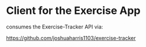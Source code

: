 # Client for the Exercise App

consumes the Exercise-Tracker API via:

https://github.com/joshuaharris1103/exercise-tracker
